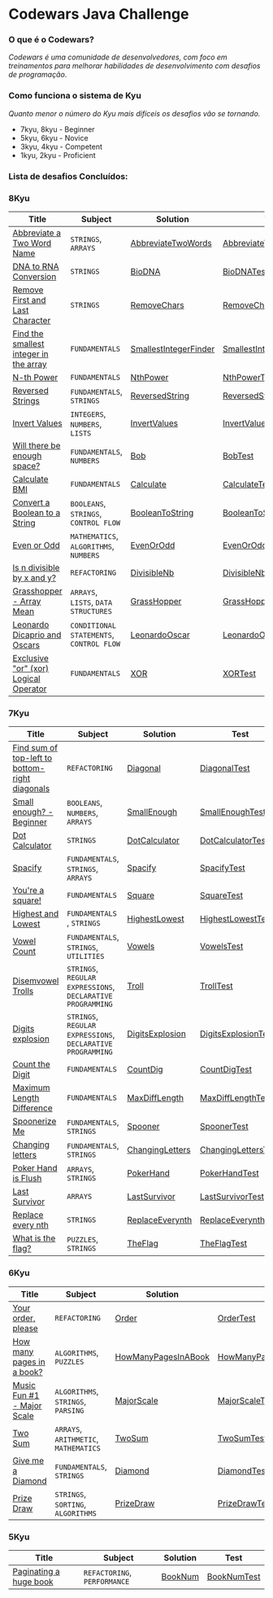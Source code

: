 #  Codewars Java Challenge

### O que é o Codewars?
_Codewars é uma comunidade de desenvolvedores, com foco em treinamentos para melhorar habilidades de desenvolvimento com
desafios de programação_.

### Como funciona o sistema de Kyu
_Quanto menor o número do Kyu mais difíceis os desafios vão se tornando._

- 7kyu, 8kyu - Beginner
- 5kyu, 6kyu - Novice
- 3kyu, 4kyu - Competent
- 1kyu, 2kyu - Proficient


### Lista de desafios Concluídos: 


### 8Kyu 

| Title                                                                                            | Subject                                  | Solution                                                                                                                                      | Test                                                                                                                                                  |
|--------------------------------------------------------------------------------------------------|------------------------------------------|-----------------------------------------------------------------------------------------------------------------------------------------------|-------------------------------------------------------------------------------------------------------------------------------------------------------|
| [Abbreviate a Two Word Name](https://www.codewars.com/kata/57eadb7ecd143f4c9c0000a3)             | `STRINGS`, `ARRAYS`                      | [AbbreviateTwoWords](https://github.com/CleuJunior/Codewars-Java/blob/main/src/main/java/com/br/javawars/kyu_8/AbbreviateTwoWords.java)       | [AbbreviateTwoWordsTest](https://github.com/CleuJunior/Codewars-Java/blob/main/src/test/java/com/br/javawars/kyu_8/AbbreviateTwoWordsTest.java)       |
| [DNA to RNA Conversion](https://www.codewars.com/kata/5556282156230d0e5e000089)                  | `STRINGS`                                | [BioDNA](https://github.com/CleuJunior/Codewars-Java/blob/main/src/main/java/com/br/javawars/kyu_8/BioDNA.java)                               | [BioDNATest](https://github.com/CleuJunior/Codewars-Java/blob/main/src/test/java/com/br/javawars/kyu_8/BioDNATest.java)                               |
| [Remove First and Last Character](https://www.codewars.com/kata/56bc28ad5bdaeb48760009b0)        | `STRINGS`                                | [RemoveChars](https://github.com/CleuJunior/Codewars-Java/blob/main/src/main/java/com/br/javawars/kyu_8/RemoveChars.java)                     | [RemoveCharsTest](https://github.com/CleuJunior/Codewars-Java/blob/main/src/test/java/com/br/javawars/kyu_8/RemoveCharsTest.java)                     |
| [Find the smallest integer in the array](https://www.codewars.com/kata/55a2d7ebe362935a210000b2) | `FUNDAMENTALS`                           | [SmallestIntegerFinder](https://github.com/CleuJunior/Codewars-Java/blob/main/src/main/java/com/br/javawars/kyu_8/SmallestIntegerFinder.java) | [SmallestIntegerFinderTest](https://github.com/CleuJunior/Codewars-Java/blob/main/src/test/java/com/br/javawars/kyu_8/SmallestIntegerFinderTest.java) |
| [N-th Power](https://www.codewars.com/kata/57d814e4950d8489720008db)                             | `FUNDAMENTALS`                           | [NthPower](https://github.com/CleuJunior/Codewars-Java/blob/main/src/main/java/com/br/javawars/kyu_8/NthPower.java)                           | [NthPowerTest](https://github.com/CleuJunior/Codewars-Java/blob/main/src/test/java/com/br/javawars/kyu_8/NthPowerTest.java)                           |
| [Reversed Strings](https://www.codewars.com/kata/5168bb5dfe9a00b126000018)                       | `FUNDAMENTALS`, `STRINGS`                | [ReversedString](https://github.com/CleuJunior/Codewars-Java/blob/main/src/main/java/com/br/javawars/kyu_8/ReversedString.java)               | [ReversedStringTest](https://github.com/CleuJunior/Codewars-Java/tree/main/src/test/java/com/br/javawars/kyu_8)                                       |
| [Invert Values](https://www.codewars.com/kata/5899dc03bc95b1bf1b0000ad)                          | `INTEGERS`, `NUMBERS`, `LISTS`           | [InvertValues](https://github.com/CleuJunior/Codewars-Java/blob/main/src/main/java/com/br/javawars/kyu_8/InvertValues.java)                   | [InvertValuesTest](https://github.com/CleuJunior/Codewars-Java/blob/main/src/test/java/com/br/javawars/kyu_8/InvertValuesTest.java)                   |
| [Will there be enough space?](https://www.codewars.com/kata/5875b200d520904a04000003)            | `FUNDAMENTALS`, `NUMBERS`                | [Bob](https://github.com/CleuJunior/Codewars-Java/blob/main/src/main/java/com/br/javawars/kyu_8/Bob.java)                                     | [BobTest](https://github.com/CleuJunior/Codewars-Java/blob/main/src/test/java/com/br/javawars/kyu_8/BobTest.java)                                     |
| [Calculate BMI](https://www.codewars.com/kata/57a429e253ba3381850000fb)                          | `FUNDAMENTALS`                           | [Calculate](https://github.com/CleuJunior/Codewars-Java/blob/main/src/main/java/com/br/javawars/kyu_8/Calculate.java)                         | [CalculateTest](https://github.com/CleuJunior/Codewars-Java/blob/main/src/test/java/com/br/javawars/kyu_8/CalculateTest.java)                         |
| [Convert a Boolean to a String](https://www.codewars.com/kata/551b4501ac0447318f0009cd)          | `BOOLEANS`, `STRINGS`, `CONTROL FLOW`    | [BooleanToString](https://github.com/CleuJunior/Codewars-Java/blob/main/src/main/java/com/br/javawars/kyu_8/BooleanToString.java)             | [BooleanToStringTest](https://github.com/CleuJunior/Codewars-Java/blob/main/src/test/java/com/br/javawars/kyu_8/BooleanToStringTest.java)             |
| [Even or Odd](https://www.codewars.com/kata/53da3dbb4a5168369a0000fe)                            | `MATHEMATICS`, `ALGORITHMS`, `NUMBERS`   | [EvenOrOdd](https://github.com/CleuJunior/Codewars-Java/blob/main/src/main/java/com/br/javawars/kyu_8/EvenOrOdd.java)                         | [EvenOrOddTest](https://github.com/CleuJunior/Codewars-Java/blob/main/src/test/java/com/br/javawars/kyu_8/EvenOrOddTest.java)                         |
| [Is n divisible by x and y?](https://www.codewars.com/kata/5545f109004975ea66000086)             | `REFACTORING`                            | [DivisibleNb](https://github.com/CleuJunior/Codewars-Java/blob/main/src/main/java/com/br/javawars/kyu_8/DivisibleNb.java)                     | [DivisibleNbTest](https://github.com/CleuJunior/Codewars-Java/blob/main/src/test/java/com/br/javawars/kyu_8/DivisibleNbTest.java)                     |
| [Grasshopper - Array Mean](https://www.codewars.com/kata/55d277882e139d0b6000005d)               | `ARRAYS`, `LISTS`, `DATA STRUCTURES`     | [GrassHopper](https://github.com/CleuJunior/Codewars-Java/blob/main/src/main/java/com/br/javawars/kyu_8/GrassHopper.java)                     | [GrassHopperTest](https://github.com/CleuJunior/Codewars-Java/blob/main/src/test/java/com/br/javawars/kyu_8/GrassHopperTest.java)                     |
| [Leonardo Dicaprio and Oscars](https://www.codewars.com/kata/56d49587df52101de70011e4)           | `CONDITIONAL STATEMENTS`, `CONTROL FLOW` | [LeonardoOscar](https://github.com/CleuJunior/Codewars-Java/blob/main/src/main/java/com/br/javawars/kyu_8/LeonardoOscar.java)                 | [LeonardoOscarTest](https://github.com/CleuJunior/Codewars-Java/blob/main/src/test/java/com/br/javawars/kyu_8/LeonardoOscarTest.java)                 |
| [Exclusive "or" (xor) Logical Operator](https://www.codewars.com/kata/56fa3c5ce4d45d2a52001b3c)  | `FUNDAMENTALS`                           | [XOR](https://github.com/CleuJunior/Codewars-Java/blob/main/src/main/java/com/br/javawars/kyu_8/XOR.java)                                     | [XORTest](https://github.com/CleuJunior/Codewars-Java/blob/main/src/test/java/com/br/javawars/kyu_8/XORTest.java)                                     |

### 7Kyu

| Title                                                                                                    | Subject                                                     | Solution                                                                                                                          | Test                                                                                                                                      |
|----------------------------------------------------------------------------------------------------------|-------------------------------------------------------------|-----------------------------------------------------------------------------------------------------------------------------------|-------------------------------------------------------------------------------------------------------------------------------------------|
| [Find sum of top-left to bottom-right diagonals](https://www.codewars.com/kata/5545f109004975ea66000086) | `REFACTORING`                                               | [Diagonal](https://github.com/CleuJunior/Codewars-Java/blob/main/src/main/java/com/br/javawars/kyu_7/Diagonal.java)               | [DiagonalTest](https://github.com/CleuJunior/Codewars-Java/blob/main/src/test/java/com/br/javawars/kyu_7/DiagonalTest.java)               |
| [Small enough? - Beginner](https://www.codewars.com/kata/57cc981a58da9e302a000214)                       | `BOOLEANS`, `NUMBERS`, `ARRAYS`                             | [SmallEnough](https://github.com/CleuJunior/Codewars-Java/blob/main/src/main/java/com/br/javawars/kyu_7/SmallEnough.java)         | [SmallEnoughTest](https://github.com/CleuJunior/Codewars-Java/blob/main/src/test/java/com/br/javawars/kyu_7/SmallEnoughTest.java)         |
| [Dot Calculator](https://www.codewars.com/kata/6071ef9cbe6ec400228d9531)                                 | `STRINGS`                                                   | [DotCalculator](https://github.com/CleuJunior/Codewars-Java/blob/main/src/main/java/com/br/javawars/kyu_7/DotCalculator.java)     | [DotCalculatorTest](https://github.com/CleuJunior/Codewars-Java/blob/main/src/test/java/com/br/javawars/kyu_7/DotCalculatorTest.java)     |
| [Spacify](https://www.codewars.com/kata/57f8ee485cae443c4d000127)                                        | `FUNDAMENTALS`, `STRINGS`, `ARRAYS`                         | [Spacify](https://github.com/CleuJunior/Codewars-Java/blob/main/src/main/java/com/br/javawars/kyu_7/Spacify.java)                 | [SpacifyTest](https://github.com/CleuJunior/Codewars-Java/blob/main/src/test/java/com/br/javawars/kyu_7/SpacifyTest.java)                 |
| [You're a square!](https://www.codewars.com/kata/54c27a33fb7da0db0100040e)                               | `FUNDAMENTALS`                                              | [Square](https://github.com/CleuJunior/Codewars-Java/blob/main/src/main/java/com/br/javawars/kyu_7/Square.java)                   | [SquareTest](https://github.com/CleuJunior/Codewars-Java/blob/main/src/test/java/com/br/javawars/kyu_7/SquareTest.java)                   |
| [Highest and Lowest](https://www.codewars.com/kata/554b4ac871d6813a03000035)                             | `FUNDAMENTALS`    , `STRINGS`                               | [HighestLowest](https://github.com/CleuJunior/Codewars-Java/blob/main/src/main/java/com/br/javawars/kyu_7/HighestLowest.java)     | [HighestLowestTest](https://github.com/CleuJunior/Codewars-Java/blob/main/src/test/java/com/br/javawars/kyu_7/HighestLowestTest.java)     |
| [Vowel Count](https://www.codewars.com/kata/54ff3102c1bad923760001f3)                                    | `FUNDAMENTALS`, `STRINGS`, `UTILITIES`                      | [Vowels](https://github.com/CleuJunior/Codewars-Java/blob/main/src/main/java/com/br/javawars/kyu_7/Vowels.java)                   | [VowelsTest](https://github.com/CleuJunior/Codewars-Java/blob/main/src/test/java/com/br/javawars/kyu_7/VowelsTest.java)                   |
| [Disemvowel Trolls](https://www.codewars.com/kata/52fba66badcd10859f00097e)                              | `STRINGS`, `REGULAR EXPRESSIONS`, `DECLARATIVE PROGRAMMING` | [Troll](https://github.com/CleuJunior/Codewars-Java/blob/main/src/main/java/com/br/javawars/kyu_7/Troll.java)                     | [TrollTest](https://github.com/CleuJunior/Codewars-Java/blob/main/src/test/java/com/br/javawars/kyu_7/TrollTest.java)                     |
| [Digits explosion](https://www.codewars.com/kata/585b1fafe08bae9988000314)                               | `STRINGS`, `REGULAR EXPRESSIONS`, `DECLARATIVE PROGRAMMING` | [DigitsExplosion](https://github.com/CleuJunior/Codewars-Java/blob/main/src/main/java/com/br/javawars/kyu_7/DigitsExplosion.java) | [DigitsExplosionTest](https://github.com/CleuJunior/Codewars-Java/blob/main/src/test/java/com/br/javawars/kyu_7/DigitsExplosionTest.java) |
| [Count the Digit](https://www.codewars.com/kata/566fc12495810954b1000030/)                               | `FUNDAMENTALS`                                              | [CountDig](https://github.com/CleuJunior/Codewars-Java/blob/main/src/main/java/com/br/javawars/kyu_7/CountDig.java)               | [CountDigTest](https://github.com/CleuJunior/Codewars-Java/blob/main/src/test/java/com/br/javawars/kyu_7/CountDigTest.java)               |
| [Maximum Length Difference](https://www.codewars.com/kata/5663f5305102699bad000056)                      | `FUNDAMENTALS`                                              | [MaxDiffLength](https://github.com/CleuJunior/Codewars-Java/blob/main/src/main/java/com/br/javawars/kyu_7/MaxDiffLength.java)     | [MaxDiffLengthTest](https://github.com/CleuJunior/Codewars-Java/blob/main/src/test/java/com/br/javawars/kyu_7/MaxDiffLengthTest.java)     |
| [Spoonerize Me](https://www.codewars.com/kata/56b8903933dbe5831e000c76)                                  | `FUNDAMENTALS`, `STRINGS`                                   | [Spooner](https://github.com/CleuJunior/Codewars-Java/blob/main/src/main/java/com/br/javawars/kyu_7/Spooner.java)                 | [SpoonerTest](https://github.com/CleuJunior/Codewars-Java/blob/main/src/test/java/com/br/javawars/kyu_7/SpoonerTest.java)                 |
| [Changing letters](https://www.codewars.com/kata/5831c204a31721e2ae000294/)                              | `FUNDAMENTALS`, `STRINGS`                                   | [ChangingLetters](https://github.com/CleuJunior/Codewars-Java/blob/main/src/main/java/com/br/javawars/kyu_7/ChangingLetters.java) | [ChangingLettersTest](https://github.com/CleuJunior/Codewars-Java/blob/main/src/test/java/com/br/javawars/kyu_7/ChangingLettersTest.java) |
| [Poker Hand is Flush](https://www.codewars.com/kata/5acbc3b3481ebb23a400007d)                            | `ARRAYS`, `STRINGS`                                         | [PokerHand](https://github.com/CleuJunior/Codewars-Java/blob/main/src/main/java/com/br/javawars/kyu_7/PokerHand.java)             | [PokerHandTest](https://github.com/CleuJunior/Codewars-Java/blob/main/src/test/java/com/br/javawars/kyu_7/PokerHandTest.java)             |
| [Last Survivor](https://www.codewars.com/kata/609eee71109f860006c377d1)                                  | `ARRAYS`                                                    | [LastSurvivor](https://github.com/CleuJunior/Codewars-Java/blob/main/src/main/java/com/br/javawars/kyu_7/LastSurvivor.java)       | [LastSurvivorTest](https://github.com/CleuJunior/Codewars-Java/blob/main/src/test/java/com/br/javawars/kyu_7/LastSurvivorTest.java)       |
| [Replace every nth](https://www.codewars.com/kata/57fcaed83206fb15fd00027a)                              | `STRINGS`                                                   | [ReplaceEverynth](https://github.com/CleuJunior/Codewars-Java/blob/main/src/main/java/com/br/javawars/kyu_7/ReplaceEverynth.java) | [ReplaceEverynthTest](https://github.com/CleuJunior/Codewars-Java/blob/main/src/test/java/com/br/javawars/kyu_7/ReplaceEverynthTest.java) |
| [What is the flag?](https://www.codewars.com/kata/61efc02e4fd88600343b5c58)                              | `PUZZLES`, `STRINGS`                                        | [TheFlag](https://github.com/CleuJunior/Codewars-Java/blob/main/src/main/java/com/br/javawars/kyu_7/TheFlag.java)                 | [TheFlagTest](https://github.com/CleuJunior/Codewars-Java/blob/main/src/test/java/com/br/javawars/kyu_7/TheFlagTest.java)                 |


### 6Kyu

| Title                                                                                | Subject                               | Solution                                                                                                                                  | Test                                                                                                                                              |
|--------------------------------------------------------------------------------------|---------------------------------------|-------------------------------------------------------------------------------------------------------------------------------------------|---------------------------------------------------------------------------------------------------------------------------------------------------|
| [Your order, please](https://www.codewars.com/kata/55c45be3b2079eccff00010f)         | `REFACTORING`                         | [Order](https://github.com/CleuJunior/Codewars-Java/blob/main/src/main/java/com/br/javawars/kyu_6/Order.java)                             | [OrderTest](https://github.com/CleuJunior/Codewars-Java/blob/main/src/test/java/com/br/javawars/kyu_6/OrderTest.java)                             |
| [How many pages in a book?](https://www.codewars.com/kata/622de76d28bf330057cd6af8)  | `ALGORITHMS`, `PUZZLES`               | [HowManyPagesInABook](https://github.com/CleuJunior/Codewars-Java/blob/main/src/main/java/com/br/javawars/kyu_6/HowManyPagesInABook.java) | [HowManyPagesInABookTest](https://github.com/CleuJunior/Codewars-Java/blob/main/src/test/java/com/br/javawars/kyu_6/HowManyPagesInABookTest.java) |
| [Music Fun #1 - Major Scale](https://www.codewars.com/kata/5c1b25bc85042749e9000043) | `ALGORITHMS`, `STRINGS`, `PARSING`    | [MajorScale](https://github.com/CleuJunior/Codewars-Java/blob/main/src/main/java/com/br/javawars/kyu_6/MajorScale.java)                   | [MajorScaleTest](https://github.com/CleuJunior/Codewars-Java/blob/main/src/test/java/com/br/javawars/kyu_6/MajorScaleTest.java)                   |
| [Two Sum](https://www.codewars.com/kata/52c31f8e6605bcc646000082)                    | `ARRAYS`, `ARITHMETIC`, `MATHEMATICS` | [TwoSum](https://github.com/CleuJunior/Codewars-Java/blob/main/src/main/java/com/br/javawars/kyu_6/TwoSum.java)                           | [TwoSumTest](https://github.com/CleuJunior/Codewars-Java/blob/main/src/test/java/com/br/javawars/kyu_6/TwoSumTest.java)                           |
| [Give me a Diamond](https://www.codewars.com/kata/5503013e34137eeeaa001648)          | `FUNDAMENTALS`, `STRINGS`             | [Diamond](https://github.com/CleuJunior/Codewars-Java/blob/main/src/main/java/com/br/javawars/kyu_6/Diamond.java)                         | [DiamondTest](https://github.com/CleuJunior/Codewars-Java/blob/main/src/test/java/com/br/javawars/kyu_6/DiamondTest.java)                         |
| [Prize Draw](https://www.codewars.com/kata/5616868c81a0f281e500005c)                 | `STRINGS`, `SORTING`, `ALGORITHMS`    | [PrizeDraw](https://github.com/CleuJunior/Codewars-Java/blob/main/src/main/java/com/br/javawars/kyu_6/PrizeDraw.java)                     | [PrizeDrawTest](https://github.com/CleuJunior/Codewars-Java/blob/main/src/test/java/com/br/javawars/kyu_6/PrizeDrawTest.java)                     |


### 5Kyu

| Title                                                                            | Subject                      | Solution                                                                                                          | Test                                                                                                                      |
|----------------------------------------------------------------------------------|------------------------------|-------------------------------------------------------------------------------------------------------------------|---------------------------------------------------------------------------------------------------------------------------|
| [Paginating a huge book](https://www.codewars.com/kata/55905b7597175ffc1a00005a) | `REFACTORING`, `PERFORMANCE` | [BookNum](https://github.com/CleuJunior/Codewars-Java/blob/main/src/main/java/com/br/javawars/kyu_5/BookNum.java) | [BookNumTest](https://github.com/CleuJunior/Codewars-Java/blob/main/src/test/java/com/br/javawars/kyu_5/BookNumTest.java) |
